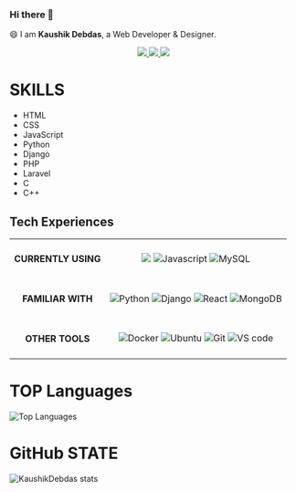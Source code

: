 ### Hi there 👋

😄 I am <strong>Kaushik Debdas</strong>, a Web Developer & Designer.

<div align="center">
  <a href="https://www.linkedin.com/in/kaushik-debdas-233589208/">
    <img src="https://img.shields.io/badge/-Kaushik_Debdas-blue?style=for-the-badge&logo=Linkedin&logoColor=white" />
  </a>
  <a href="mailto:kaushikdebdas27@gmail.com">
    <img
      src="https://img.shields.io/badge/-kaushikdebdas27@gmail.com-c14438?style=for-the-badge&logo=Gmail&logoColor=white" />
  </a>
  <a href="https://twitter.com/debdas_kaushik">
    <img src="https://img.shields.io/badge/-debdas_kaushik-blue?style=for-the-badge&logo=twitter&logoColor=white" />
  </a>
</div>

# SKILLS

- HTML
- CSS
- JavaScript
- Python
- Django
- PHP
- Laravel
- C
- C++

## **Tech Experiences**

<table>
  <tbody>
    <tr>
      <td align="center"> <h4>CURRENTLY USING</h4> </td>
      <td align="center">
        <img src="https://img.shields.io/badge/PHP7+-777BB4?style=for-the-badge&logo=php&logoColor=white" />
        <img alt="Javascript"
          src="https://img.shields.io/badge/JavaScript-323330?style=for-the-badge&logo=javascript&logoColor=F7DF1E" />
        <img alt="MySQL"
          src="https://img.shields.io/badge/MySQL-00000F?style=for-the-badge&color=42759C&logo=mysql&logoColor=white" />
      </td>
    </tr>
    <tr>
      <td align="center"> <h4>FAMILIAR WITH</h4> </td>
      <td align="center">
        <img alt="Python"
          src="https://img.shields.io/badge/Python-356C9B?style=for-the-badge&logo=python&logoColor=white" />
        <img alt="Django"
          src="https://img.shields.io/badge/Django-092E20?style=for-the-badge&logo=django&logoColor=green" />
        <img alt="React"
          src="https://img.shields.io/badge/React-20232A?style=for-the-badge&logo=react&logoColor=61DAFB" />
        <img alt="MongoDB"
          src="https://img.shields.io/badge/MongoDB-4EA94B?style=for-the-badge&logo=mongodb&logoColor=white" />
      </td>
    </tr>
    <tr>
      <td align="center"> <h4>OTHER TOOLS</h4> </td>
      <td align="center">
        <img alt="Docker"
          src="https://img.shields.io/badge/Docker-2CA5E0?style=for-the-badge&logo=docker&logoColor=white" />
        <img alt="Ubuntu"
          src="https://img.shields.io/badge/Ubuntu-E95420?style=for-the-badge&logo=ubuntu&logoColor=white" />
        <img alt="Git" src="https://img.shields.io/badge/Git-F05032?style=for-the-badge&logo=git&logoColor=white" />
        <img alt="VS code"
          src="https://img.shields.io/badge/Visual_Studio_Code-0078D4?style=for-the-badge&logo=visual%20studio%20code&logoColor=white" />
      </td>
    </tr>
  </tbody>
</table>


# TOP Languages

![Top Languages](https://github-readme-stats.vercel.app/api/top-langs/?username=KaushikDebdas&show_icons=true&theme=radical)

# GitHub STATE

![KaushikDebdas stats](https://github-readme-stats.vercel.app/api?username=KaushikDebdas&count_private=true&show_icons=true&theme=radical)
